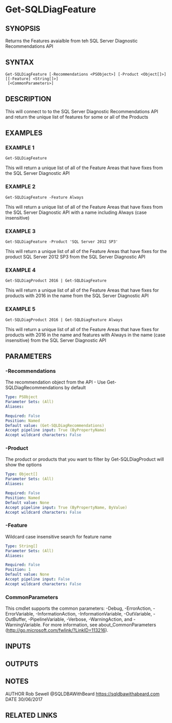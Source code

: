 # Get-SQLDiagFeature

## SYNOPSIS
Returns the Features avaialble from teh SQL Server Diagnostic Recommendations API

## SYNTAX

```
Get-SQLDiagFeature [-Recommendations <PSObject>] [-Product <Object[]>] [[-Feature] <String[]>]
 [<CommonParameters>]
```

## DESCRIPTION
This will connect to to the SQL Server Diagnostic Recommendations API and return the 
unique list of features for some or all of the Products

## EXAMPLES

### EXAMPLE 1
```
Get-SQLDiagFeature
```

This will return a unique list of all of the Feature Areas that have fixes from the SQL Server Diagnostic API

### EXAMPLE 2
```
Get-SQLDiagFeature -Feature Always
```

This will return a unique list of all of the Feature Areas that have fixes from the SQL Server Diagnostic API 
with a name including Always (case insensitive)

### EXAMPLE 3
```
Get-SQLDiagFeature -Product 'SQL Server 2012 SP3'
```

This will return a unique list of all of the Feature Areas that have fixes for the product SQL Server 2012 SP3
from the SQL Server Diagnostic API

### EXAMPLE 4
```
Get-SQLDiagProduct 2016 | Get-SQLDiagFeature
```

This will return a unique list of all of the Feature Areas that have fixes for products with 2016 in the name 
from the SQL Server Diagnostic API

### EXAMPLE 5
```
Get-SQLDiagProduct 2016 | Get-SQLDiagFeature Always
```

This will return a unique list of all of the Feature Areas that have fixes for products with 2016 in the name 
and features with Always in the name (case insensitive) from the SQL Server Diagnostic API

## PARAMETERS

### -Recommendations
The recommendation object from the API - Use Get-SQLDiagRecommendations by default

```yaml
Type: PSObject
Parameter Sets: (All)
Aliases:

Required: False
Position: Named
Default value: (Get-SQLDiagRecommendations)
Accept pipeline input: True (ByPropertyName)
Accept wildcard characters: False
```

### -Product
The product or products that you want to filter by Get-SQLDiagProduct will show the options

```yaml
Type: Object[]
Parameter Sets: (All)
Aliases:

Required: False
Position: Named
Default value: None
Accept pipeline input: True (ByPropertyName, ByValue)
Accept wildcard characters: False
```

### -Feature
Wildcard case insensitive search for feature name

```yaml
Type: String[]
Parameter Sets: (All)
Aliases:

Required: False
Position: 1
Default value: None
Accept pipeline input: False
Accept wildcard characters: False
```

### CommonParameters
This cmdlet supports the common parameters: -Debug, -ErrorAction, -ErrorVariable, -InformationAction, -InformationVariable, -OutVariable, -OutBuffer, -PipelineVariable, -Verbose, -WarningAction, and -WarningVariable.
For more information, see about_CommonParameters (http://go.microsoft.com/fwlink/?LinkID=113216).

## INPUTS

## OUTPUTS

## NOTES
AUTHOR  Rob Sewell @SQLDBAWithBeard https://sqldbawithabeard.com
DATE    30/06/2017

## RELATED LINKS
